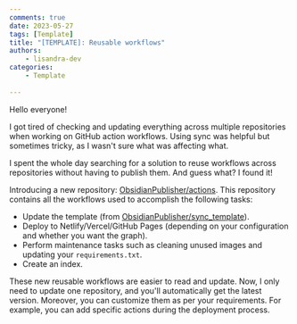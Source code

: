 ```yaml
---
comments: true
date: 2023-05-27
tags: [Template]
title: "[TEMPLATE]: Reusable workflows"
authors:
    - lisandra-dev
categories:
    - Template
    
---
```


Hello everyone!

I got tired of checking and updating everything across multiple repositories when working on GitHub action workflows. Using sync was helpful but sometimes tricky, as I wasn't sure what was affecting what.

I spent the whole day searching for a solution to reuse workflows across repositories without having to publish them. And guess what? I found it!

Introducing a new repository: [ObsidianPublisher/actions](https://github.com/ObsidianPublisher/actions). This repository contains all the workflows used to accomplish the following tasks:

- Update the template (from [ObsidianPublisher/sync_template](https://github.com/ObsidianPublisher/sync_template)).
- Deploy to Netlify/Vercel/GitHub Pages (depending on your configuration and whether you want the graph).
- Perform maintenance tasks such as cleaning unused images and updating your `requirements.txt`.
- Create an index.

These new reusable workflows are easier to read and update. Now, I only need to update one repository, and you'll automatically get the latest version. Moreover, you can customize them as per your requirements. For example, you can add specific actions during the deployment process.

